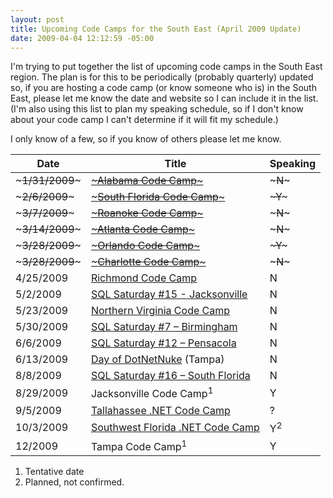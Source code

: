 ```yaml
---
layout: post
title: Upcoming Code Camps for the South East (April 2009 Update)
date: 2009-04-04 12:12:59 -05:00
---
```


I'm trying to put together the list of upcoming code camps in the South East region. The plan is for this to be periodically (probably quarterly) updated so, if you are hosting a code camp (or know someone who is) in the South East, please let me know the date and website so I can include it in the list. (I'm also using this list to plan my speaking schedule, so if I don't know about your code camp I can't determine if it will fit my schedule.)

I only know of a few, so if you know of others please let me know.

| **Date** | **Title** | **Speaking** |
| -------- | --------- | ------------ |
| ~~~1/31/2009~~~ | [~~~Alabama Code Camp~~~](http://www.alabamacodecamp.com/) | ~~~N~~~ |
| ~~~2/6/2009~~~ | [~~~South Florida Code Camp~~~](http://codecamp09.fladotnet.com/) | ~~~Y~~~ |
| ~~~3/7/2009~~~ | [~~~Roanoke Code Camp~~~](http://www.rvnug.org/Events_view.aspx?Eventid=90) | ~~~N~~~ |
| ~~~3/14/2009~~~ | [~~~Atlanta Code Camp~~~](http://www.atlantacodecamp.com/) | ~~~N~~~ |
| ~~~3/28/2009~~~ | [~~~Orlando Code Camp~~~](http://orlandocodecamp.com) | ~~~Y~~~ |
| ~~~3/28/2009~~~ | [~~~Charlotte Code Camp~~~](http://www.developersguild.org/Default.aspx?tabid=32&Event=130) | ~~~N~~~ |
| 4/25/2009 | [Richmond Code Camp](http://richmondcodecamp.org/) | N |
| 5/2/2009 | [SQL Saturday #15 - Jacksonville](http://sqlsaturday.com/schedule.aspx?eventid=19) | N |
| 5/23/2009 | [Northern Virginia Code Camp](http://www.novacodecamp.org/) | N |
| 5/30/2009 | [SQL Saturday #7 – Birmingham](http://sqlsaturday.com/eventhome.aspx?eventid=9) | N |
| 6/6/2009 | [SQL Saturday #12 – Pensacola](http://sqlsaturday.com/eventhome.aspx?eventid=18) | N |
| 6/13/2009 | [Day of DotNetNuke](http://www.dayofdnn.com/) (Tampa) | N |
| 8/8/2009 | [SQL Saturday #16 – South Florida](http://sqlsaturday.com/eventhome.aspx?eventid=20) | N |
| 8/29/2009 | Jacksonville Code Camp<sup>1</sup> | Y |
| 9/5/2009 | [Tallahassee .NET Code Camp](http://tlhdotnet.org/Home/tabid/145/ModuleID/574/ItemID/90/mctl/EventDetails/Default.aspx?selecteddate=9/5/2009) | ? | 
| 10/3/2009 | [Southwest Florida .NET Code Camp](http://www.swfldev.net/) | Y<sup>2</sup> |
| 12/2009 | Tampa Code Camp<sup>1</sup> | Y |

1.  Tentative date 
2.  Planned, not confirmed.   
